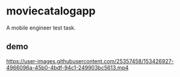 # moviecatalogapp

A mobile engineer test task.

## demo



https://user-images.githubusercontent.com/25357458/153426927-4966096a-45b0-4bdf-94c1-249903bc5613.mp4

